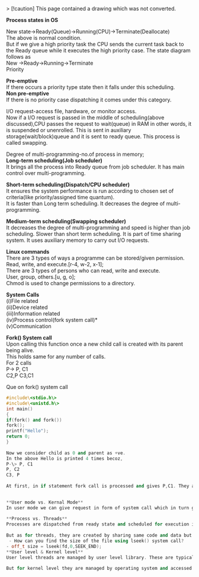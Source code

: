 \> [!caution] This page contained a drawing which was not converted.   

**Process states in OS**
 
New state-\>Ready(Queue)-\>Running(CPU)-\>Terminate(Deallocate)  
The above is normal condition.  
But if we give a high priority task the CPU sends the current task back to the Ready queue while it executes the high priority case. The state diagram follows as  
New -\>Ready-\>Running-\>Terminate  
Priority
 
**Pre-emptive**  
If there occurs a priority type state then it falls under this scheduling.  
**Non pre-emptive**  
If there is no priority case dispatching it comes under this category.
 
I/O request-access file, hardware, or monitor access.  
Now if a I/O request is passed in the middle of scheduling(above discussed),CPU passes the request to wait(queue) in RAM in other words, it is suspended or unenrolled. This is sent in auxiliary storage(wait/block)queue and it is sent to ready queue. This process is called swapping.
   

Degree of multi-programming-no.of process in memory;  
**Long-term scheduling(Job scheduler)**  
It brings all the process into Ready queue from job scheduler. It has main control over multi-programming.
 
**Short-term scheduling(Dispatch/CPU scheduler)**  
It ensures the system performance is run according to chosen set of criteria(like priority/assigned time quantum).  
It is faster than Long term scheduling. It decreases the degree of multi-programming.
 
**Medium-term scheduling(Swapping scheduler)**  
It decreases the degree of multi-programming and speed is higher than job scheduling. Slower than short term scheduling. It is part of time sharing system. It uses auxiliary memory to carry out I/O requests.
 
**Linux commands**  
There are 3 types of ways a programme can be stored/given permission.  
Read, write, and execute.[r-4, w-2, x-1];  
There are 3 types of persons who can read, write and execute.  
User, group, others.[u, g, o];  
Chmod is used to change permissions to a directory.
   

**System Calls**  
(i)File related  
(ii)Device related  
(iii)Information related  
(iv)Process control(fork system call)*  
(v)Communication
 
**Fork() System call**  
Upon calling this function once a new child call is created with its parent being alive.  
This holds same for any number of calls.  
For 2 calls  
P-\> P, C1  
C2,P C3,C1
 
Que on fork() system call  
```cpp
#include\<stdio.h\>  
#include\<unistd.h\>  
int main()  
{  
if(fork() and fork())  
fork();  
printf("Hello");  
return 0;  
}
 
Now we consider child as 0 and parent as +ve.  
In the above Hello is printed 4 times becoz,  
P-\> P, C1  
P, C2  
C3, P
 
At first, in if statement fork call is processed and gives P,C1. They are processed in parallel, as C1 has value 0 it's and has also 0 it gives wrong and prints hello. Next, for P it has positive so it goes for another fork() in the same if statement which generates P and C2 where with P and P it gives C3 and P and for C2 is 0 and it terminates by printing "Hello".
   

**User mode vs. Kernal Mode**  
In user mode we can give request in form of system call which in turn goes into kernal mode. The thing is first we use some API(Application programming interface) and gives some user process to execute which makes a system call. Up until now the process is in user mode now, it goes to kernal mode and access the hardware component(reading a file in hard disk). It returns to user mode from executing system call.
 
**Process vs. Threads**  
Processes are dispatched from ready state and scheduled for execution in CPU. It involves system call. It creates a child process which is exact copy of first means it is not interlinked. They may have same data, stack, and code but they work separately. They do not have need to share data as both have same code and attributes. Context switching is slower to threads. Here old data is stored in PCB(process control block).
 
But as for threads, they are created by sharing same code and data but they have different stack and registers. It does not include a system call. All user level threads are treated same by OS. No role of OS as no system call is involved. Switching of context is faster. Blocking a thread will block entire process as they are dependent.  
 - How can you find the size of the file using lseek() system call?
- off_t size = lseek(fd,0,SEEK_END); 
**User level & Kernel level**  
User level threads are managed by user level library. These are typically fast. Context switching is faster too. If a user level thread is blocked then entire process gets blocked.
 
But for kernel level they are managed by operating system and accessed via system call. Context switching is slower compared to user level.
```